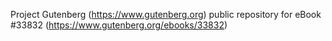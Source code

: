 Project Gutenberg (https://www.gutenberg.org) public repository for eBook #33832 (https://www.gutenberg.org/ebooks/33832)

